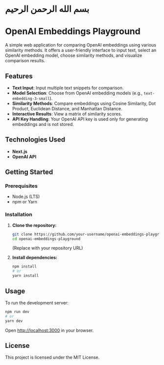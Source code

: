 # بسم الله الرحمن الرحيم
# OpenAI Embeddings Playground

A simple web application for comparing OpenAI embeddings using various similarity methods. It offers a user-friendly interface to input text, select an OpenAI embedding model, choose similarity methods, and visualize comparison results.

## Features

*   **Text Input**: Input multiple text snippets for comparison.
*   **Model Selection**: Choose from OpenAI embedding models (e.g., `text-embedding-3-small`).
*   **Similarity Methods**: Compare embeddings using Cosine Similarity, Dot Product, Euclidean Distance, and Manhattan Distance.
*   **Interactive Results**: View a matrix of similarity scores.
*   **API Key Handling**: Your OpenAI API key is used only for generating embeddings and is not stored.

## Technologies Used

*   **Next.js**
*   **OpenAI API**

## Getting Started

### Prerequisites

*   Node.js (LTS)
*   npm or Yarn

### Installation

1.  **Clone the repository:**
    ```bash
    git clone https://github.com/your-username/openai-embeddings-playground.git
    cd openai-embeddings-playground
    ```
    (Replace with your repository URL)

2.  **Install dependencies:**
    ```bash
    npm install
    # or
    yarn install
    ```

## Usage

To run the development server:

```bash
npm run dev
# or
yarn dev
```

Open [http://localhost:3000](http://localhost:3000) in your browser.

## License

This project is licensed under the MIT License.

